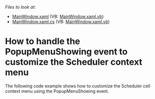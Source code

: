 <!-- default file list -->
*Files to look at*:

* [MainWindow.xaml](./CS/PopUpMenuShowingEvent/MainWindow.xaml) (VB: [MainWindow.xaml.vb](./VB/PopUpMenuShowingEvent/MainWindow.xaml.vb))
* [MainWindow.xaml.cs](./CS/PopUpMenuShowingEvent/MainWindow.xaml.cs) (VB: [MainWindow.xaml.vb](./VB/PopUpMenuShowingEvent/MainWindow.xaml.vb))
<!-- default file list end -->
# How to handle the PopupMenuShowing event to customize the Scheduler context menu


The following code example shows how to customize the Scheduler cell context menu using the PopupMenuShowing event.

<br/>


